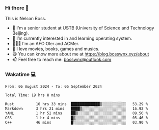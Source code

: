 ### Hi there 👋

<!--
**bosswnx/bosswnx** is a ✨ _special_ ✨ repository because its `README.md` (this file) appears on your GitHub profile.

Here are some ideas to get you started:

- 🔭 I’m currently working on ...
- 🌱 I’m currently learning ...
- 👯 I’m looking to collaborate on ...
- 🤔 I’m looking for help with ...
- 💬 Ask me about ...
- 📫 How to reach me: ...
- 😄 Pronouns: ...
- ⚡ Fun fact: ...
-->

This is Nelson Boss.

- 🏫 I'm a senior student at USTB (University of Science and Technology Beijing).
- 🌱 I’m currently interested in and learning operating system.
- 🧑🏻‍💻 I'm an AFO OIer and ACMer.
- 🥰 I love movies, books, games and musics.
- 😄 You can know more about me at https://blog.bosswnx.xyz/about
- 📫 Feel free to reach me: bosswnx@outlook.com

### Wakatime 💻

<!--START_SECTION:waka-->

```txt
From: 06 August 2024 - To: 05 September 2024

Total Time: 19 hrs 8 mins

Rust          10 hrs 33 mins  █████████████▒░░░░░░░░░░░   53.29 %
Markdown      3 hrs 21 mins   ████▒░░░░░░░░░░░░░░░░░░░░   16.92 %
YAML          1 hr 52 mins    ██▒░░░░░░░░░░░░░░░░░░░░░░   09.50 %
CSS           1 hr 4 mins     █▒░░░░░░░░░░░░░░░░░░░░░░░   05.46 %
C++           46 mins         █░░░░░░░░░░░░░░░░░░░░░░░░   03.90 %
```

<!--END_SECTION:waka-->
